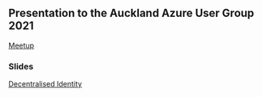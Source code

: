 ## Presentation to the Auckland Azure User Group 2021

[Meetup](https://www.meetup.com/Auckland-Azure-Usergroup/events/277932302) 

### Slides

[Decentralised Identity](https://rbrayb.github.io/Presentations/Decentralised-Identity/Decentralised-Identity.pptx)



